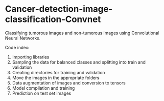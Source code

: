 # Cancer-detection-image-classification-Convnet

Classifying tumorous images and non-tumorous images using Convolutional Neural Networks.

Code index: 

1. Importing libraries
2. Sampling the data for balanced classes and splitting into train and validation
3. Creating directories for training and validation
4. Move the images in the appropriate folders
5. Data augmentation of images and conversion to tensors
6. Model compilation and training
7. Prediction on test set images
